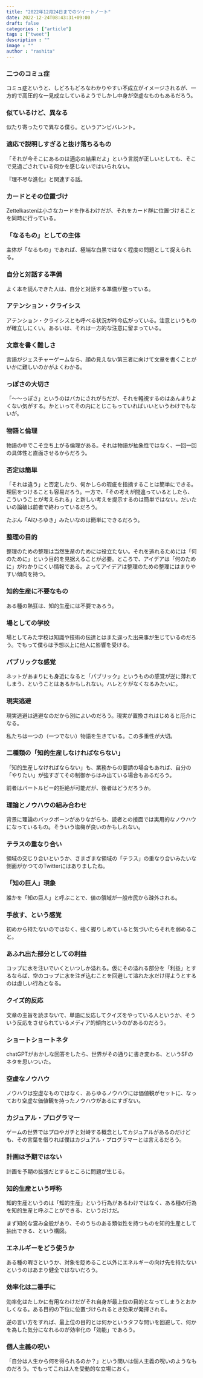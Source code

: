 ```yaml
---
title: "2022年12月24日までのツイートノート"
date: 2022-12-24T08:43:31+09:00
draft: false
categories : ["article"]
tags : ["tweet"]
description : ""
image : ""
author : "rashita"
---
```


### 二つのコミュ症

コミュ症というと、しどろもどろなわかりやすい不成立がイメージされるが、一方的で高圧的な一見成立しているようでしかし中身が空虚なものもあるだろう。

### 似ているけど、異なる

似たり寄ったりで異なる僕ら。というアンビバレント。

### 適応で説明しすぎると抜け落ちるもの

「それが今そこにあるのは適応の結果だよ」という言説が正しいとしても、そこで見過ごされている何かを感じないではいられない。

『理不尽な進化』と関連する話。

### カードとその位置づけ

Zettelkastenは小さなカードを作るわけだが、それをカード群に位置づけることを同時に行っている。

### 「なるもの」としての主体

主体が「なるもの」であれば、極端な白黒ではなく程度の問題として捉えられる。

### 自分と対話する準備

よく本を読んできた人は、自分と対話する準備が整っている。

### アテンション・クライシス

アテンション・クライシスとも呼べる状況が昨今広がっている。注意というものが確立しにくい。あるいは、それは一方的な注意に留まっている。

### 文章を書く難しさ

言語がジェスチャーゲームなら、顔の見えない第三者に向けて文章を書くことがいかに難しいのかがよくわかる。

### っぽさの大切さ

「〜〜っぽさ」というのはバカにされがちだが、それを軽視するのはあんまりよくない気がする。かといってその内にとじこもっていればいいというわけでもないが。

### 物語と倫理

物語の中でこそ立ち上がる倫理がある。それは物語が抽象性ではなく、一回一回の具体性と直面させるからだろう。

### 否定は簡単

「それは違う」と否定したり、何かしらの瑕疵を指摘することは簡単にできる。理屈をつけることも容易だろう。一方で、「その考えが間違っているとしたら、こういうことが考えられる」と新しい考えを提示するのは簡単ではない。だいたいの論破は前者で終わっているだろう。

たぶん「AIひろゆき」みたいなのは簡単にできるだろう。

### 整理の目的

整理のための整理は当然生産のためには役立たない。それを逃れるためには「何のために」という目的を見据えることが必要。ところで、アイデアは「何のために」がわかりにくい情報である。よってアイデアは整理のための整理にはまりやすい傾向を持つ。

### 知的生産に不要なもの

ある種の熱狂は、知的生産には不要であろう。

### 場としての学校

場としてみた学校は知識や技術の伝達とはまた違った出来事が生じているのだろう。でもって僕らは予想以上に他人に影響を受ける。

### パブリックな感覚

ネットがあまりにも身近になると「パブリック」というものの感覚が逆に薄れてしまう、ということはあるかもしれない。ハレとケがなくなるみたいに。

### 現実逃避

現実逃避は逃避なのだから別によいのだろう。現実が置換されはじめると厄介になる。

私たちは一つの（一つでない）物語を生きている。この多重性が大切。

### 二種類の「知的生産しなければならない」

「知的生産しなければならない」も、業務からの要請の場合もあれば、自分の「やりたい」が強すぎてその制御からはみ出ている場合もあるだろう。

前者はバートルビー的拒絶が可能だが、後者はどうだろうか。

### 理論とノウハウの組み合わせ

背景に理論のバックボーンがありながらも、読者との接面では実用的なノウハウになっているもの。そういう塩梅が良いのかもしれない。

### テラスの重なり合い

領域の交じり合いというか、さまざまな領域の「テラス」の重なり合いみたいな側面がかつてのTwitterにはありましたね。

### 「知の巨人」現象

誰かを「知の巨人」と呼ぶことで、値の領域が一般市民から疎外される。

### 手放す、という感覚

初めから持たないのではなく、強く握りしめていると気づいたらそれを弱めること。

### あふれ出た部分としての利益

コップに水を注いでいくといつしか溢れる。仮にその溢れる部分を「利益」とするならば、空のコップに水を注ぎ込むことを回避して溢れた水だけ得ようとするのは虚しい行為となる。

### クイズ的反応

文章の主旨を読まないで、単語に反応してクイズをやっている人というか、そういう反応をさせられているメディア的傾向というのがあるのだろう。

### ショートショートネタ

chatGPTがおかしな回答をしたら、世界がその通りに書き変わる、というSFのネタを思いついた。

### 空虚なノウハウ

ノウハウは空虚なものではなく、あらゆるノウハウには価値観がセットに、なっており空虚な価値観を持ったノウハウがあるにすぎない。

### カジュアル・プログラマー

ゲームの世界ではプロやガチと対峙する概念としてカジュアルがあるのだけども、その言葉を借りれば僕はカジュアル・プログラマーとは言えるだろう。

### 計画は予期ではない

計画を予期の拡張だとするところに問題が生じる。

### 知的生産という呼称

知的生産というのは「知的生産」という行為があるわけではなく、ある種の行為を知的生産と呼ぶことができる、というだけだ。

まず知的な営み全般があり、そのうちのある類似性を持つものを知的生産として抽出できる、という構図。

### エネルギーをどう使うか

ある種の暇さというか、対象を貶めること以外にエネルギーの向け先を持たないというのはあまり健全ではないだろう。

### 効率化は二番手に

効率化はたしかに有用なわけだがそれ自身が最上位の目的となってしまうとおかしくなる。ある目的の下位に位置づけられるとき効果が発揮される。

逆の言い方をすれば、最上位の目的とは何かというタフな問いを回避して、何かを為した気分になれるのが効率化の「効能」であろう。

### 個人主義の呪い

「自分は人生から何を得られるのか？」という問いは個人主義の呪いのようなものだろう。でもってこれは人を受動的な立場におく。